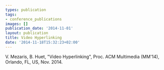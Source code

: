 ```yaml
---
types: publication
tags:
- conference_publications
images: []
publication_date: '2014-11-01'
layout: publication
title: Video Hyperlinking
date: '2014-11-18T15:32:23+02:00'
---
```

<p>V. Mezaris, B. Huet, "Video Hyperlinking", Proc. ACM Multimedia (MM'14), Orlando, FL, US, Nov. 2014.</p>

